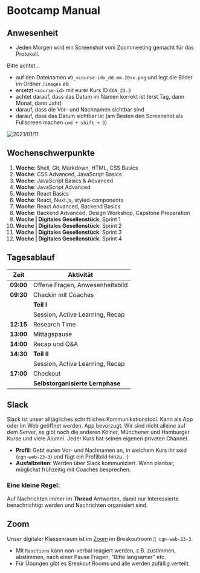 # Bootcamp Manual

## Anwesenheit

- Jeden Morgen wird ein Screenshot vom Zoommeeting gemacht für das Protokoll.

Bitte achtet...

- auf den Dateinamen `WD_<course-id>_dd.mm.20xx.png` und legt die Bilder im Ordner `/images` ab
- ersetzt `<course-id>` mit eurer Kurs ID `CGN_23.3`
- achtet darauf, dass das Datum im Namen korrekt ist (erst Tag, dann Monat, dann Jahr)
- darauf, dass die Vor- und Nachnamen sichtbar sind
- darauf, dass das Datum sichtbar ist (am Besten den Screenshot als Fullscreen machen `cmd + shift + 3`)

![2021/01/11](../images/WD_HH_21.1_dd.mm.20xx.png)

## Wochenschwerpunkte

1. **Woche**: Shell, Git, Markdown, HTML, CSS Basics
1. **Woche**: CSS Advanced, JavaScript Basics
1. **Woche**: JavaScript Basics & Advanced
1. **Woche**: JavaScript Advanced
1. **Woche**: React Basics
1. **Woche**: React, Next.js, styled-components
1. **Woche**: React Advanced, Backend Basics
1. **Woche**: Backend Advanced, Design Workshop, Capstone Preparation
1. **Woche | Digitales Gesellenstück**: Sprint 1
1. **Woche | Digitales Gesellenstück**: Sprint 2
1. **Woche | Digitales Gesellenstück**: Sprint 3
1. **Woche | Digitales Gesellenstück**: Sprint 4

## Tagesablauf

| Zeit      | Aktivität                        |
| --------- | -------------------------------- |
| **09:00** | Offene Fragen, Anwesenheitsbild  |
| **09:30** | Checkin mit Coaches              |
|           | **Teil I**                       |
|           | Session, Active Learning, Recap  |
| **12:15** | Research Time                    |
| **13:00** | Mittagspause                     |
| **14:00** | Recap und Q&A                    |
| **14:30** | **Teil II**                      |
|           | Session, Active Learning, Recap  |
| **17:00** | Checkout                         |
|           | **Selbstorganisierte Lernphase** |

## Slack

Slack ist unser alltägliches schriftliches Kommunikationstool. Kann als App oder im Web geöffnet werden, App bevorzugt. Wir sind nicht alleine auf dem Server, es gibt noch die anderen Kölner, Münchener und Hamburger Kurse und viele Alumni. Jeder Kurs hat seinen eigenen privaten Channel.

- **Profil**: Gebt euren Vor- und Nachnamen an, in welchem Kurs ihr seid (`cgn-web-23-3`) und fügt ein Profilbild hinzu. :)
- **Ausfallzeiten**: Werden über Slack kommuniziert. Wenn planbar, möglichst frühzeitig mit Coaches besprechen.

### Eine kleine Regel:

Auf Nachrichten immer im **Thread** Antworten, damit nur Interessierte benachrichtigt werden und Nachrichten organisiert sind.

## Zoom

Unser digitaler Klassenraum ist im [Zoom](https://learn.neuefische.de) im Breakoutroom `🦝 cgn-web-23-3`.

- Mit `Reactions` kann non-verbal reagiert werden, z.B. zustimmen, abstimmen, nach einer Pause Fragen, "Bitte langsamer" etc.
- Für Übungen gibt es Breakout Rooms und alle werden zufällig verteilt.
